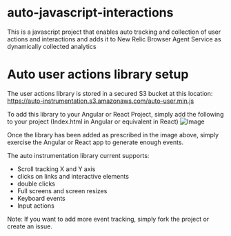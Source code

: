 # auto-javascript-interactions
This is a javascript project that enables auto tracking and collection of user actions and interactions and adds it to New Relic Browser Agent Service as dynamically collected analytics

# Auto user actions library setup
The user actions library is stored in a secured S3 bucket at this location: https://auto-instrumentation.s3.amazonaws.com/auto-user.min.js

To add this library to your Angular or React Project, simply add the following to your project (Index.html in Angular or equivalent in React)
![Image](https://user-images.githubusercontent.com/45892212/98804327-2624a080-246a-11eb-8a42-c7d428c96b0b.png)

Once the library has been added as prescribed in the image above, simply exercise the Angular or React app to generate enough events.

The auto instrumentation library current supports:
* Scroll tracking X and Y axis
* clicks on links and interactive elements
* double clicks
* Full screens and screen resizes
* Keyboard events
* Input actions

Note:
If you want to add more event tracking, simply fork the project or create an issue. 
